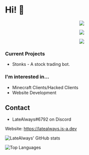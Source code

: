 # Hi! 👋

<p align = "center"><img src = "https://github-widgetbox.vercel.app/api/profile?username=latealways&data=followers,repositories,stars,commits"></p>
<p align = "center"><img src = "https://github-widgetbox.vercel.app/api/skills?names=java,python,html,css,javascript,json,bash,lua,php&includeNames=true"></p>
<p align = "center"><img src = "https://github-profile-trophy.vercel.app/?username=LateAlways"></p>

### Current Projects
- Stonks - A stock trading bot.

### I'm interested in...
- Minecraft Clients/Hacked Clients
- Website Development

## Contact
- LateAlways#6792 on Discord

Website: https://latealways.is-a.dev

![LateAlways' GitHub stats](https://github-readme-stats.vercel.app/api?username=latealways&show_icons=true&theme=dark)


![Top Languages](https://github-readme-stats.vercel.app/api/top-langs/?username=latealways&theme=dark&layout=compact)
